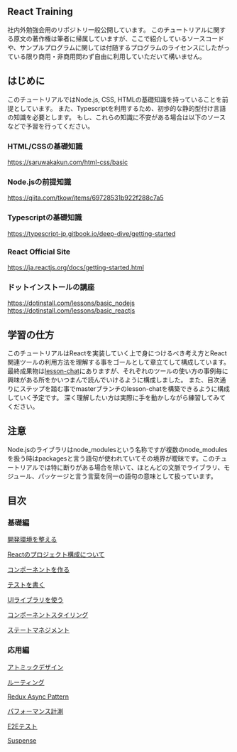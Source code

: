 ## React Training

社内外勉強会用のリポジトリ一般公開しています。
このチュートリアルに関する原文の著作権は筆者に帰属していますが、ここで紹介しているソースコードや、サンプルプログラムに関しては付随するプログラムのライセンスにしたがっている限り商用・非商用問わず自由に利用していただいて構いません。

## はじめに

このチュートリアルではNode.js, CSS, HTMLの基礎知識を持っていることを前提としています。
また、Typescriptを利用するため、初歩的な静的型付け言語の知識を必要とします。
もし、これらの知識に不安がある場合は以下のソースなどで予習を行ってください。

### HTML/CSSの基礎知識

https://saruwakakun.com/html-css/basic

### Node.jsの前提知識

https://qiita.com/tkow/items/69728531b922f288c7a5

### Typescriptの基礎知識

https://typescript-jp.gitbook.io/deep-dive/getting-started


### React Official Site

https://ja.reactjs.org/docs/getting-started.html

### ドットインストールの講座

https://dotinstall.com/lessons/basic_nodejs
https://dotinstall.com/lessons/basic_reactjs

## 学習の仕方

このチュートリアルはReactを実装していく上で身につけるべき考え方とReact関連ツールの利用方法を理解する事をゴールとして章立てして構成しています。
最終成果物は[lesson-chat](./lesson-chat)にありますが、それぞれのツールの使い方の事例毎に興味がある所をかいつまんで読んでいけるように構成しました。
また、目次通りにステップを踏む事でmasterブランチのlesson-chatを構築できるように構成していく予定です。
深く理解したい方は実際に手を動かしながら練習してみてください。

## 注意

Node.jsのライブラリはnode_modulesという名称ですが複数のnode_modulesを扱う時はpackagesと言う語句が使われていてその境界が曖昧です。このチュートリアルでは特に断りがある場合を除いて、ほとんどの文脈でライブラリ、モジュール、パッケージと言う言葉を同一の語句の意味として扱っています。


## 目次

### 基礎編

[開発環境を整える](./docs/step1/開発環境を整える.md)

[Reactのプロジェクト構成について](./docs/step2/Reactのプロジェクト構成について.md)

[コンポーネントを作る](./docs/step3/コンポーネントを作る.md)

[テストを書く](./docs/step4/テストを書く.md)

[UIライブラリを使う](./docs/step5/UIライブラリを使う.md)

[コンポーネントスタイリング](./docs/step6/コンポーネントスタイリング.md)

[ステートマネジメント](./docs/step7/ステートマネジメント.md)

### 応用編

[アトミックデザイン](./docs/step8/アトミックデザイン.md)

[ルーティング](./docs/step9/ルーティング.md)

[Redux Async Pattern](./docs/step10/Redux_Async_Pattern.md)

[パフォーマンス計測](./docs/step11/パフォーマンス計測.md)

[E2Eテスト](./docs/step12/E2Eテスト.md)

[Suspense](./docs/step13/Suspense.md)
